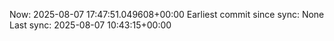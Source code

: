 Now: 2025-08-07 17:47:51.049608+00:00 Earliest commit since sync: None Last sync: 2025-08-07 10:43:15+00:00
